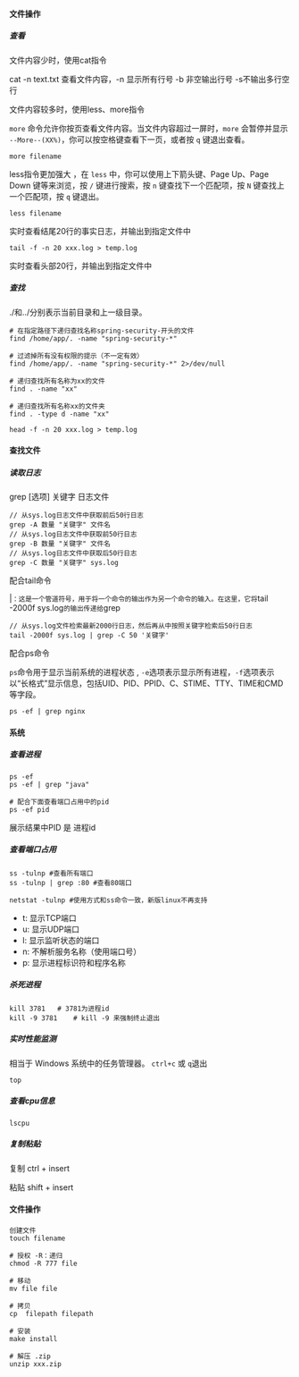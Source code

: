 #### 文件操作

##### 查看

文件内容少时，使用cat指令

cat -n text.txt 查看文件内容，-n 显示所有行号 	-b 非空输出行号  -s不输出多行空行

文件内容较多时，使用less、more指令

 `more` 命令允许你按页查看文件内容。当文件内容超过一屏时，`more` 会暂停并显示 `--More--(XX%)`，你可以按空格键查看下一页，或者按 `q` 键退出查看。 

```
more filename
```

less指令更加强大 ，在 `less` 中，你可以使用上下箭头键、Page Up、Page Down 键等来浏览，按 `/` 键进行搜索，按 `n` 键查找下一个匹配项，按 `N` 键查找上一个匹配项，按 `q` 键退出。 

```
less filename
```

实时查看结尾20行的事实日志，并输出到指定文件中

```
tail -f -n 20 xxx.log > temp.log  
```

实时查看头部20行，并输出到指定文件中

##### 查找

 ./和../分别表示当前目录和上一级目录。

```
# 在指定路径下递归查找名称spring-security-开头的文件
find /home/app/. -name "spring-security-*" 

# 过滤掉所有没有权限的提示（不一定有效）
find /home/app/. -name "spring-security-*" 2>/dev/null

# 递归查找所有名称为xx的文件
find . -name "xx" 

# 递归查找所有名称xx的文件夹
find . -type d -name "xx" 
```

```
head -f -n 20 xxx.log > temp.log  
```

#### 查找文件



##### 读取日志

grep [选项] 关键字 日志文件

```
// 从sys.log日志文件中获取前后50行日志
grep -A 数量 "关键字" 文件名
// 从sys.log日志文件中获取前50行日志
grep -B 数量 "关键字" 文件名   
// 从sys.log日志文件中获取后50行日志
grep -C 数量 "关键字" sys.log 
```

配合tail命令

|`：这是一个管道符号，用于将一个命令的输出作为另一个命令的输入。在这里，它将`tail -2000f sys.log`的输出传递给`grep 

```
// 从sys.log文件检索最新2000行日志，然后再从中按照关键字检索后50行日志
tail -2000f sys.log | grep -C 50 '关键字'
```

配合ps命令

 `ps`命令用于显示当前系统的进程状态 , `-e`选项表示显示所有进程，`-f`选项表示以“长格式”显示信息，包括UID、PID、PPID、C、STIME、TTY、TIME和CMD等字段。 

```
ps -ef | grep nginx
```



#### 系统

##### 查看进程

```
ps -ef
ps -ef | grep "java"

# 配合下面查看端口占用中的pid
ps -ef pid
```

展示结果中PID 是 进程id

##### 查看端口占用

```linux
ss -tulnp #查看所有端口
ss -tulnp | grep :80 #查看80端口

netstat -tulnp #使用方式和ss命令一致，新版linux不再支持
```

- t: 显示TCP端口
- u: 显示UDP端口
- l: 显示监听状态的端口
- n: 不解析服务名称（使用端口号）
- p: 显示进程标识符和程序名称

##### 杀死进程

```
kill 3781 	# 3781为进程id
kill -9 3781	# kill -9 来强制终止退出
```

##### 实时性能监测

相当于 Windows 系统中的任务管理器。 `ctrl+c` 或 `q`退出

```
top
```

##### 查看cpu信息

```
lscpu
```



##### 复制粘贴

复制 ctrl + insert

粘贴 shift + insert



#### 文件操作

```
创建文件
touch filename

# 授权 -R：递归
chmod -R 777 file

# 移动
mv file file

# 拷贝
cp  filepath filepath

# 安装
make install

# 解压 .zip
unzip xxx.zip
```





